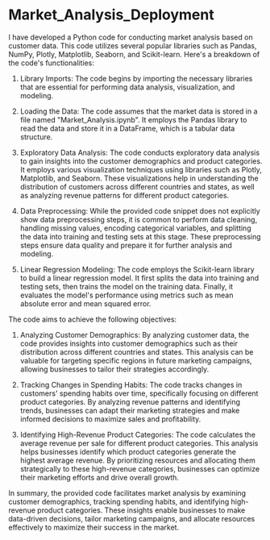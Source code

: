 # Market_Analysis_Deployment
I have developed a Python code for conducting market analysis based on customer data. This code utilizes several popular libraries such as Pandas, NumPy, Plotly, Matplotlib, Seaborn, and Scikit-learn. Here's a breakdown of the code's functionalities:

1. Library Imports: The code begins by importing the necessary libraries that are essential for performing data analysis, visualization, and modeling.

2. Loading the Data: The code assumes that the market data is stored in a file named "Market_Analysis.ipynb". It employs the Pandas library to read the data and store it in a DataFrame, which is a tabular data structure.

3. Exploratory Data Analysis: The code conducts exploratory data analysis to gain insights into the customer demographics and product categories. It employs various visualization techniques using libraries such as Plotly, Matplotlib, and Seaborn. These visualizations help in understanding the distribution of customers across different countries and states, as well as analyzing revenue patterns for different product categories.

4. Data Preprocessing: While the provided code snippet does not explicitly show data preprocessing steps, it is common to perform data cleaning, handling missing values, encoding categorical variables, and splitting the data into training and testing sets at this stage. These preprocessing steps ensure data quality and prepare it for further analysis and modeling.

5. Linear Regression Modeling: The code employs the Scikit-learn library to build a linear regression model. It first splits the data into training and testing sets, then trains the model on the training data. Finally, it evaluates the model's performance using metrics such as mean absolute error and mean squared error.

The code aims to achieve the following objectives:

1. Analyzing Customer Demographics: By analyzing customer data, the code provides insights into customer demographics such as their distribution across different countries and states. This analysis can be valuable for targeting specific regions in future marketing campaigns, allowing businesses to tailor their strategies accordingly.

2. Tracking Changes in Spending Habits: The code tracks changes in customers' spending habits over time, specifically focusing on different product categories. By analyzing revenue patterns and identifying trends, businesses can adapt their marketing strategies and make informed decisions to maximize sales and profitability.

3. Identifying High-Revenue Product Categories: The code calculates the average revenue per sale for different product categories. This analysis helps businesses identify which product categories generate the highest average revenue. By prioritizing resources and allocating them strategically to these high-revenue categories, businesses can optimize their marketing efforts and drive overall growth.

In summary, the provided code facilitates market analysis by examining customer demographics, tracking spending habits, and identifying high-revenue product categories. These insights enable businesses to make data-driven decisions, tailor marketing campaigns, and allocate resources effectively to maximize their success in the market.
